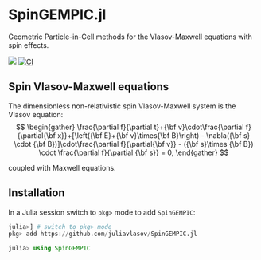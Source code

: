 <!-- #region -->
# SpinGEMPIC.jl

Geometric Particle-in-Cell methods for the Vlasov-Maxwell equations with spin effects.

[![](https://img.shields.io/badge/docs-dev-blue.svg)](https://juliavlasov.github.io/SpinGEMPIC.jl/dev)
[![CI](https://github.com/JuliaVlasov/SpinGEMPIC.jl/actions/workflows/ci.yml/badge.svg)](https://github.com/JuliaVlasov/SpinGEMPIC.jl/actions/workflows/ci.yml)

## Spin Vlasov-Maxwell equations

The dimensionless non-relativistic spin Vlasov-Maxwell system is
the Vlasov equation:
$$
\begin{gather}
\frac{\partial f}{\partial t}+{\bf v}\cdot\frac{\partial f}{\partial{\bf x}}+[\left({\bf E}+{\bf v}\times{\bf B}\right) - \nabla({\bf s} \cdot {\bf B})]\cdot\frac{\partial f}{\partial{\bf v}} - ({\bf s}\times {\bf B}) \cdot \frac{\partial f}{\partial {\bf s}} = 0, 
\end{gather}
$$

coupled with Maxwell equations.

## Installation

In a Julia session switch to `pkg>` mode to add `SpinGEMPIC`:

```julia
julia>] # switch to pkg> mode
pkg> add https://github.com/juliavlasov/SpinGEMPIC.jl
```

```julia
julia> using SpinGEMPIC
```
